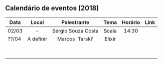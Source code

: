 ## Calendário de eventos (2018)


| Data  |  Local    | Palestrante        | Tema   | Horário | Link  |
| ----- | :-------: | :----------------: | :----: | :-----: | ----: |
| 02/03 | -         | Sérgio Souza Costa | Scala  | 14:30   |       |
| ??/04 | A definir | Marcos 'Tarski'    | Elixir |         |       |
|       |           |                    |        |         |       |
|       |           |                    |        |         |       |
|       |           |                    |        |         |       |
|       |           |                    |        |         |       |
|       |           |                    |        |         |       |
|       |           |                    |        |         |       |
|       |           |                    |        |         |       |
|       |           |                    |        |         |       |
